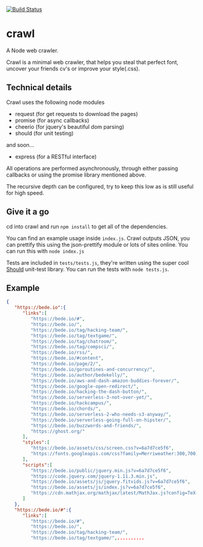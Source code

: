 [![Build Status](https://travis-ci.org/AranScope/crawl.svg?branch=master)](https://travis-ci.org/AranScope/crawl)
# crawl
A Node web crawler.

Crawl is a minimal web crawler, that helps you steal that perfect font, uncover your friends cv's or improve your style(.css).

## Technical details
Crawl uses the following node modules
- request (for get requests to download the pages)
- promise (for async callbacks)
- cheerio (for jquery's beautiful dom parsing)
- should (for unit testing)

and soon...
- express (for a RESTful interface)

All operations are performed asynchronously, through either passing callbacks or using the promise library mentioned above.

The recursive depth can be configured, try to keep this low as is still useful for high speed.


## Give it a go
cd into crawl and run ```npm install``` to get all of the dependencies.

You can find an example usage inside ```index.js```. Crawl outputs JSON, you can prettify this using the json-prettify module or lots of sites online. You can run this with ```node index.js```

Tests are included in ```tests/tests.js```, they're written using the super cool [Should](https://www.npmjs.com/package/should) unit-test library. You can run the tests with ```node tests.js```.

## Example
```json
{  
   "https://bede.io":{  
      "links":[  
         "https://bede.io/#",
         "https://bede.io/",
         "https://bede.io/tag/hacking-team/",
         "https://bede.io/tag/textgame/",
         "https://bede.io/tag/chatroom/",
         "https://bede.io/tag/compsci/",
         "https://bede.io/rss/",
         "https://bede.io/#content",
         "https://bede.io/page/2/",
         "https://bede.io/goroutines-and-concurrency/",
         "https://bede.io/author/bedekelly/",
         "https://bede.io/aws-and-dash-amazon-buddies-forever/",
         "https://bede.io/google-open-redirect/",
         "https://bede.io/hacking-the-dash-button/",
         "https://bede.io/serverless-3-not-over-yet/",
         "https://bede.io/hackcampus/",
         "https://bede.io/chords/",
         "https://bede.io/serverless-2-who-needs-s3-anyway/",
         "https://bede.io/serverless-going-full-on-hipster/",
         "https://bede.io/buzzwords-and-friends/",
         "https://ghost.org/"
      ],
      "styles":[  
         "https://bede.io/assets/css/screen.css?v=6a7d7ce5f6",
         "https://fonts.googleapis.com/css?family=Merriweather:300,700,700italic,300italic%7COpen+Sans:700,400"
      ],
      "scripts":[  
         "https://bede.io/public/jquery.min.js?v=6a7d7ce5f6",
         "https://code.jquery.com/jquery-1.11.3.min.js",
         "https://bede.io/assets/js/jquery.fitvids.js?v=6a7d7ce5f6",
         "https://bede.io/assets/js/index.js?v=6a7d7ce5f6",
         "https://cdn.mathjax.org/mathjax/latest/MathJax.js?config=TeX-AMS-MML_HTMLorMML"
      ]
   },
   "https://bede.io/#":{  
      "links":[  
         "https://bede.io/#",
         "https://bede.io/",
         "https://bede.io/tag/hacking-team/",
         "https://bede.io/tag/textgame/",..........
```



